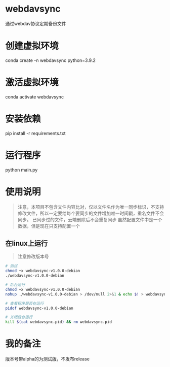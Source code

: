 # webdavsync
通过webdav协议定期备份文件

# 创建虚拟环境
conda create -n webdavsync python=3.9.2

# 激活虚拟环境
conda activate webdavsync

# 安装依赖
pip install -r requirements.txt

# 运行程序
python main.py


# 使用说明
> 注意，本项目不包含文件内容比对，仅以文件名作为唯一同步标识，不支持修改文件，所以一定要给每个要同步的文件增加唯一时间戳，重名文件不会同步。
> 已同步过的文件，云端删除后不会重复同步
> 虽然配置文件中是一个数据，但是现在只支持配置一个
>

## 在linux上运行
> 注意修改版本号
``` bash
# 测试
chmod +x webdavsync-v1.0.0-debian
./webdavsync-v1.0.0-debian

# 后台运行
chmod +x webdavsync-v1.0.0-debian
nohup ./webdavsync-v1.0.0-debian > /dev/null 2>&1 & echo $! > webdavsync.pid

# 查看程序是否在运行
pidof webdavsync-v1.0.0-debian

# 关闭后台运行
kill $(cat webdavsync.pid) && rm webdavsync.pid
```


# 我的备注
版本号带alpha的为测试版，不发布release
